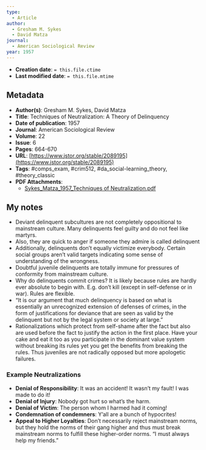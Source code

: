 ```yaml
---
type:
  - Article
author:
  - Gresham M. Sykes
  - David Matza
journal:
  - American Sociological Review
year: 1957
---
```


* **Creation date**: `= this.file.ctime`
* **Last modified date**: `= this.file.mtime`

## Metadata

* **Author(s)**: Gresham M. Sykes, David Matza
* **Title**: Techniques of Neutralization: A Theory of Delinquency
* **Date of publication**: 1957
* **Journal**: American Sociological Review
* **Volume**: 22
* **Issue**: 6
* **Pages**: 664-670
* **URL**: [https://www.jstor.org/stable/2089195](https://www.jstor.org/stable/2089195)
* **Tags**: #comps_exam, #crim512, #da_social-learning_theory, #theory_classic
* **PDF Attachments**:
  * [Sykes_Matza_1957_Techniques of Neutralization.pdf](zotero://open-pdf/library/items/L79I5744)

## My notes

* Deviant delinquent subcultures are not completely oppositional to mainstream culture. Many delinquents feel guilty and do not feel like martyrs.
* Also, they are quick to anger if someone they admire is called delinquent
* Additionally, delinquents don’t equally victimize everybody. Certain social groups aren’t valid targets indicating some sense of understanding of the wrongness.
* Doubtful juvenile delinquents are totally immune for pressures of conformity from mainstream culture.
* Why do delinquents commit crimes? It is likely because rules are hardly ever absolute to begin with. E.g. don’t kill (except in self-defense or in war). Rules are flexible.
* “It is our argument that much delinquency is based on what is essentially an unrecognized extension of defenses of crimes, in the form of justifications for deviance that are seen as valid by the delinquent but not by the legal system or society at large.”
* Rationalizations which protect from self-shame after the fact but also are used before the fact to justify the action in the first place. Have your cake and eat it too as you participate in the dominant value system without breaking its rules yet you get the benefits from breaking the rules. Thus juveniles are not radically opposed but more apologetic failures.

### Example Neutralizations

* **Denial of Responsibility**: It was an accident! It wasn’t my fault! I was made to do it!
* **Denial of Injury**: Nobody got hurt so what’s the harm.
* **Denial of Victim**: The person whom I harmed had it coming!
* **Condemnation of condemners**: Y’all are a bunch of hypocrites!
* **Appeal to Higher Loyalties**: Don’t necessarily reject mainstream norms, but they hold the norms of their gang higher and thus must break mainstream norms to fulfill these higher-order norms. “I must always help my friends.”